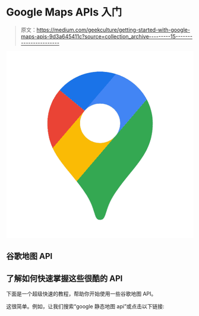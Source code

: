 # Google Maps APIs 入门

> 原文：<https://medium.com/geekculture/getting-started-with-google-maps-apis-9d3a645411c?source=collection_archive---------15----------------------->

![](img/3f63c632499480420d03ae47bce06782.png)

## 谷歌地图 API

## 了解如何快速掌握这些很酷的 API

下面是一个超级快速的教程，帮助你开始使用一些谷歌地图 API。

这很简单。例如，让我们搜索“google 静态地图 api”或点击以下链接: